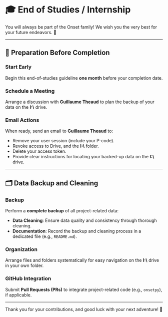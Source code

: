 # 🎓 End of Studies / Internship

You will always be part of the Onset family! We wish you the very best for your future endeavors. 🌟

---

## 📅 Preparation Before Completion

### Start Early
Begin this end-of-studies guideline **one month** before your completion date.

### Schedule a Meeting
Arrange a discussion with **Guillaume Theaud** to plan the backup of your data on the **I:\\** drive.

### Email Actions
When ready, send an email to **Guillaume Theaud** to:
- Remove your user session (include your P-code).
- Revoke access to Drive, and the **I:\\** folder.
- Delete your access token.
- Provide clear instructions for locating your backed-up data on the **I:\\** drive.

---

## 🗂️ Data Backup and Cleaning

### Backup
Perform a **complete backup** of all project-related data:
- **Data Cleaning**: Ensure data quality and consistency through thorough cleaning.
- **Documentation**: Record the backup and cleaning process in a dedicated file (e.g., `README.md`).

### Organization
Arrange files and folders systematically for easy navigation on the **I:\\** drive in your own folder.

### GitHub Integration
Submit **Pull Requests (PRs)** to integrate project-related code (e.g., `onsetpy`), if applicable.

---

Thank you for your contributions, and good luck with your next adventure! 🚀

